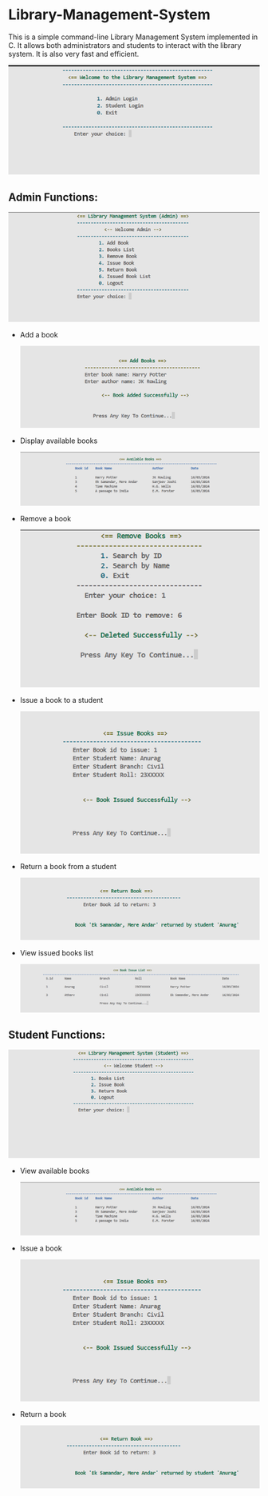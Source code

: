 # Library-Management-System
This is a simple command-line Library Management System implemented in C. It allows both administrators and students to interact with the library system.
It is also very fast and efficient.


‎![Demo](https://github.com/Anurag-amrev-7557/Library-Management-System/blob/main/resources/image1.png?raw=true)

## Admin Functions:

‎![Demo](https://github.com/Anurag-amrev-7557/Library-Management-System/blob/main/resources/image2.png?raw=true)

- Add a book
 
  ![Demo](https://github.com/Anurag-amrev-7557/Library-Management-System/blob/main/resources/image4.png?raw=true)

- Display available books
 
  ![Demo](https://github.com/Anurag-amrev-7557/Library-Management-System/blob/main/resources/image5.png?raw=true)

- Remove a book
 
  ![Demo](https://github.com/Anurag-amrev-7557/Library-Management-System/blob/main/resources/image6.png?raw=true)

- Issue a book to a student
 
  ![Demo](https://github.com/Anurag-amrev-7557/Library-Management-System/blob/main/resources/image7.png?raw=true)

- Return a book from a student
 
  ![Demo](https://github.com/Anurag-amrev-7557/Library-Management-System/blob/main/resources/image8.png?raw=true)
  
- View issued books list
 
  ![Demo](https://github.com/Anurag-amrev-7557/Library-Management-System/blob/main/resources/image9.png?raw=true)

## Student Functions:

![Demo](https://github.com/Anurag-amrev-7557/Library-Management-System/blob/main/resources/image3.png?raw=true)

- View available books
 
  ![Demo](https://github.com/Anurag-amrev-7557/Library-Management-System/blob/main/resources/image5.png?raw=true)

- Issue a book

  ![Demo](https://github.com/Anurag-amrev-7557/Library-Management-System/blob/main/resources/image7.png?raw=true)

- Return a book

  ![Demo](https://github.com/Anurag-amrev-7557/Library-Management-System/blob/main/resources/image8.png?raw=true)


